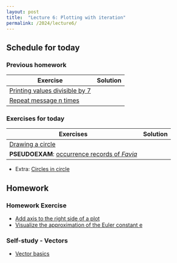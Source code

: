 ```yaml
---
layout: post
title:  "Lecture 6: Plotting with iteration"
permalink: /2024/lecture6/
---
```


## Schedule for today

### Previous homework 

| Exercise                                                                                                              | Solution |
|-----------------------------------------------------------------------------------------------------------------------|----------|
| [Printing values divisible by 7](https://adamkocsis.github.io/rkheion/Exercises/2022-11-14f_message_7_divisible.html) |          |
| [Repeat message n times](https://adamkocsis.github.io/rkheion/Exercises/2022-11-14e_repeat_message.html)              |          |


### Exercises for today

| Exercises                                                                                                                             | Solution |
|---------------------------------------------------------------------------------------------------------------------------------------|----------|
| [Drawing a circle](https://adamkocsis.github.io/rkheion/Exercises/2022-11-21b_draw_circle.html)                                       |          |
| **PSEUDOEXAM**: [occurrence records of *Favia*](https://adamkocsis.github.io/rkheion/Exercises/2023-01-17_favia-occurrencecount.html) |          |

- Extra: [Circles in circle](https://adamkocsis.github.io/rkheion/Exercises/2022-11-21d_circles_in_circle.html)

## Homework

### Homework Exercise 

- [Add axis to the right side of a plot](https://adamkocsis.github.io/rkheion/Exercises/2022-11-26b_axis_position.html) 
- [Visualize the approximation of the Euler constant e](https://adamkocsis.github.io/rkheion/Exercises/2022-11-21_visualize_e.html) 
	

### Self-study - Vectors 

- [Vector basics](https://adamtkocsis.com/rkheion/2_Advanced_Beginner/08_vectors/)




